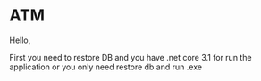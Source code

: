 # ATM

Hello,

First you need to restore DB and you have .net core 3.1 for run the application or you only need restore db and run .exe
